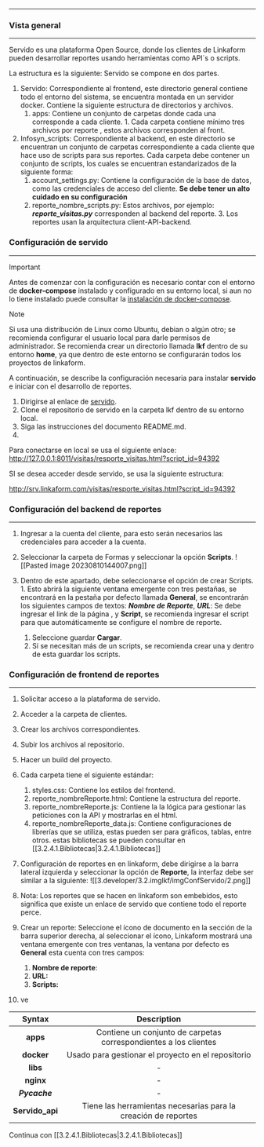 -----------------------------------------------------------------------------
### Vista general
-----------------------------------------------------------------------------
Servido es una plataforma Open Source, donde los clientes de Linkaform pueden desarrollar reportes usando herramientas como API´s o scripts.

La estructura es la siguiente:
Servido se compone en dos partes.
1. Servido: Correspondiente al frontend, este directorio general contiene todo el entorno del sistema, se encuentra montada en un servidor docker. Contiene la siguiente estructura de directorios y archivos.
	1. apps: Contiene un conjunto de carpetas donde cada una corresponde a cada cliente.
			1. Cada carpeta contiene  mínimo tres archivos  por reporte , estos archivos corresponden al front.
2. Infosyn_scripts: Correspondiente al backend, en este directorio se encuentran un conjunto de carpetas correspondiente a cada cliente que hace uso de scripts para sus reportes. Cada carpeta debe contener un conjunto de scripts, los cuales se encuentran estandarizados de la siguiente forma:
	1. account_settings.py: Contiene la configuración de la base de datos, como las credenciales de acceso del cliente. **Se debe tener un alto cuidado en su configuración** 
	2. reporte_nombre_scripts.py: Estos archivos, por ejemplo: ***reporte_visitas.py*** corresponden al backend del reporte. 
				3. Los reportes usan la arquitectura client-API-backend.
### Configuración de servido
----------------------------------------------------------------
>[!important]
>Antes de comenzar con la configuración es necesario contar con el entorno de **docker-compose** instalado y configurado en su entorno local, si aun no lo tiene instalado puede consultar la  [instalación de docker-compose](https://docs.docker.com/compose/install/linux/#install-using-the-repository). 

>[!Note]
>Si usa una distribución de Linux como Ubuntu, debian o algún otro; se recomienda configurar el usuario local para darle permisos de administrador. Se recomienda crear un directorio llamada **lkf** dentro de su entorno **home**, ya que dentro de este entorno se configurarán todos los proyectos de linkaform.

A continuación, se describe la configuración necesaria para instalar **servido** e iniciar con el desarrollo de reportes.

1. Dirigirse al enlace de [servido](https://github.com/linkaform/servido).
2. Clone el repositorio de servido en la carpeta lkf dentro de su entorno local.
3. Siga las instrucciones del documento README.md.
4. 
Para conectarse en local se usa el siguiente enlace:
http://127.0.0.1:8011/visitas/resporte_visitas.html?script_id=94392

SI se desea acceder desde servido, se usa la siguiente estructura:

http://srv.linkaform.com/visitas/resporte_visitas.html?script_id=94392

### Configuración del backend de reportes
----------------------------------------------------------------
1. Ingresar a la cuenta del cliente, para esto serán necesarios las credenciales para acceder a la cuenta.
2. Seleccionar la carpeta de Formas y seleccionar la opción **Scripts**.
		 ![[Pasted image 20230810144007.png]]
		
1. Dentro de este apartado, debe seleccionarse el opción de crear Scripts.
		1. Esto abrirá la siguiente ventana emergente con tres pestañas, se encontrará en la pestaña por defecto llamada **General**, se encontrarán los siguientes campos de textos: ***Nombre de Reporte***, ***URL***: Se debe ingresar el link de la página , y **Script**, se recomienda ingresar el script para que automáticamente se configure el nombre de reporte.
	1. Seleccione guardar **Cargar**.
	2. Sí se necesitan más de un scripts, se recomienda crear una y dentro de esta guardar los scripts.
### Configuración de frontend de reportes
----------------------------------------------------------------
1. Solicitar acceso a la plataforma de servido.
2. Acceder a la carpeta de clientes.
3. Crear los archivos correspondientes.
4. Subir los archivos al repositorio.
5. Hacer un build del proyecto.
6. Cada carpeta tiene el siguiente estándar:
	1. styles.css: Contiene los estilos del frontend.
	2. reporte_nombreReporte.html: Contiene la estructura del reporte.
	3. reporte_nombreReporte.js: Contiene la la lógica para gestionar las peticiones con la API y mostrarlas en el html.
	4. reporte_nombreReporte_data.js: Contiene configuraciones de librerías que se utiliza, estas pueden ser para gráficos, tablas, entre otros. estas bibliotecas se pueden consultar en [[3.2.4.1.Bibliotecas|3.2.4.1.Bibliotecas]]
7. Configuración de reportes en en linkaform, debe dirigirse a la barra lateral izquierda y seleccionar la opción de **Reporte**, la interfaz debe ser similar a la siguiente:
		![[3.developer/3.2.imglkf/imgConfServido/2.png]]
		
8. Nota: Los reportes que se hacen en linkaform son embebidos, esto significa que existe un enlace de servido que contiene todo el reporte perce.
9. Crear un reporte: Seleccione el ícono de documento en la sección de la barra superior derecha, al seleccionar el ícono, Linkaform mostrará una ventana emergente con tres ventanas, la ventana por defecto es **General** esta cuenta con tres campos: 
	1. **Nombre de reporte**: 
	2. **URL:**
	3. **Scripts:**
10. ve

| Syntax      | Description |
| :---------: | :---------: |
| **apps**     | Contiene un conjunto de carpetas correspondientes a los clientes       |
| **docker**   | Usado para gestionar el proyecto en el repositorio     |
| **libs**     | -       |
| **nginx**   | -     |
| **_Pycache_**     | -      |
| **Servido_api**   | Tiene las herramientas necesarias para la creación  de reportes   |

Continua con [[3.2.4.1.Bibliotecas|3.2.4.1.Bibliotecas]]

